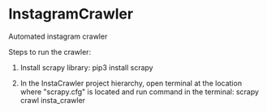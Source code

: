 # InstagramCrawler
Automated instagram crawler

Steps to run the crawler:

1. Install scrapy library:
    pip3 install scrapy

2. In the InstaCrawler project hierarchy, open terminal at the location where "scrapy.cfg" is located and run command in the      terminal:
    scrapy crawl insta_crawler

